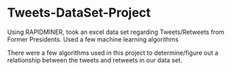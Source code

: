 # Tweets-DataSet-Project
Using RAPIDMINER, took an excel data set regarding Tweets/Retweets from Former Presidents. Used a few machine learning algorithms 

There were a few algorithms used in this project to determine/figure out a relationship between the tweets and retweets in our data set. 

